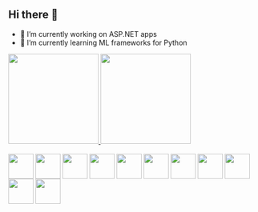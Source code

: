 ## Hi there 👋

- 🔭 I’m currently working on ASP.NET apps
- 🌱 I’m currently learning ML frameworks for Python
  <br>

<div style="display: inline-block">
  <a href="https://github.com/Lutercio">
  <img height=180em src="https://github-readme-stats.vercel.app/api?username=Lutercio&layout=compact&show_icons=true&theme=dark">
  <img height=180em src="https://github-readme-stats.vercel.app/api/top-langs/?username=Lutercio&layout=compact&language_count=16&theme=dark">
</div>

<div style="display: inline-block"><br>
  <img align=center height=50em width=50em src="https://cdn.jsdelivr.net/gh/devicons/devicon/icons/python/python-original.svg"/>
  <img align=center height=50em width=50em src="https://cdn.jsdelivr.net/gh/devicons/devicon/icons/java/java-original.svg"/>
  <img align=center height=50em width=50em src="https://cdn.jsdelivr.net/gh/devicons/devicon/icons/c/c-original.svg"/>
  <img align=center height=50em width=50em src="https://cdn.jsdelivr.net/gh/devicons/devicon/icons/csharp/csharp-original.svg"/>
  <img align=center height=50em width=50em src="https://cdn.jsdelivr.net/gh/devicons/devicon/icons/csharp/c++-original.svg"/>
  <img align=center height=50em width=50em src="https://cdn.jsdelivr.net/gh/devicons/devicon/icons/html5/html5-original.svg"/>
  <img align=center height=50em width=50em src="https://cdn.jsdelivr.net/gh/devicons/devicon/icons/css3/css3-original.svg"/>
  <img align=center height=50em width=50em src="https://cdn.jsdelivr.net/gh/devicons/devicon/icons/javascript/javascript-original.svg"/>
  <img align=center height=50em width=50em src="https://cdn.jsdelivr.net/gh/devicons/devicon/icons/mysql/mysql-original.svg"/>
  <img align=center height=50em width=50em src="https://cdn.jsdelivr.net/gh/devicons/devicon/icons/docker/docker-plain.svg"/> 
  <img align=center height=50em width=50em src="https://cdn.jsdelivr.net/gh/devicons/devicon/icons/flask/flask-original.svg" />
</div>
